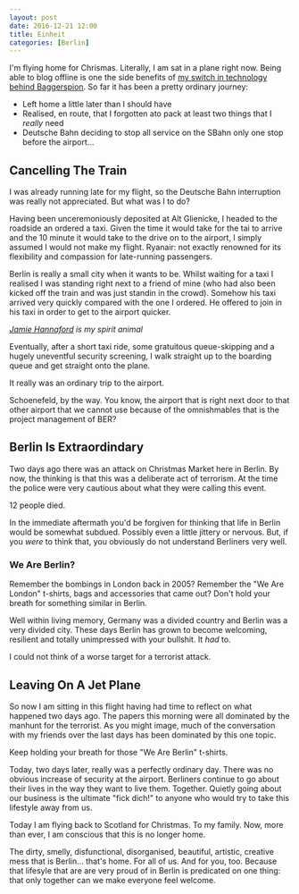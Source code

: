 ```yaml
---
layout: post
date: 2016-12-21 12:00
title: Einheit
categories: [Berlin]
---
```

I'm flying home for Chrismas. Literally, I am sat in a plane right
now. Being able to blog offline is one the side benefits of [my switch
in technology behind Baggerspion](/2016/12/new-baggerspion/). So far
it has been a pretty ordinary journey:

- Left home a little later than I should have
- Realised, en route, that I forgotten ato pack at least two things
  that I *really* need
- Deutsche Bahn deciding to stop all service on the SBahn only one
  stop before the airport...

## Cancelling The Train

I was already running late for my flight, so the Deutsche Bahn
interruption was really not appreciated. But what was I to do?

Having been unceremoniously deposited at Alt Glienicke, I headed to
the roadside an ordered a taxi. Given the time it would take for the
tai to arrive and the 10 minute it would take to the drive on to the
airport, I simply assumed I would not make my flight. Ryanair: not
exactly renowned for its flexibility and compassion for late-running
passengers.

Berlin is really a small city when it wants to be. Whilst waiting for
a taxi I realised I was standing right next to a friend of mine (who
had also been kicked off the train and was just standin in the
crowd). Somehow his taxi arrived very quickly compared with the one I
ordered. He offered to join in his taxi in order to get to the airport
quicker.

*[Jamie Hannaford](https://twitter.com/jamiehannaford/) is my spirit
 animal*

Eventually, after a short taxi ride, some gratuitous queue-skipping
and a hugely uneventful security screening, I walk straight up to the
boarding queue and get straight onto the plane.

It really was an ordinary trip to the airport.

Schoenefeld, by the way. You know, the airport that is right next door
to that other airport that we cannot use because of the omnishmables
that is the project management of BER?

## Berlin Is Extraordindary

Two days ago there was an attack on Christmas Market here in
Berlin. By now, the thinking is that this was a deliberate act of
terrorism. At the time the police were very cautious about what they
were calling this event.

12 people died.

In the immediate aftermath you'd be forgiven for thinking that life in
Berlin would be somewhat subdued. Possibly even a little jittery or
nervous. But, if you *were* to think that, you obviously do not
understand Berliners very well.

### We Are Berlin?

Remember the bombings in London back in 2005? Remember the "We Are
London" t-shirts, bags and accessories that came out?  Don't hold your
breath for something similar in Berlin.

Well within living memory, Germany was a divided country and Berlin
was a very divided city. These days Berlin has grown to become
welcoming, resilient and totally unimpressed with your bullshit. It
*had* to.

I could not think of a worse target for a terrorist attack.

## Leaving On A Jet Plane

So now I am sitting in this flight having had time to reflect on what
happened two days ago. The papers this morning were all dominated by
the manhunt for the terrorist. As you might image, much of the
conversation with my friends over the last days has been dominated by
this one topic.

Keep holding your breath for those "We Are Berlin" t-shirts.

Today, two days later, really was a perfectly ordinary day. There was
no obvious increase of security at the airport. Berliners continue to
go about their lives in the way they want to live
them. Together. Quietly going about our business is the ultimate "fick
dich!" to anyone who would try to take this lifestyle away from us.

Today I am flying back to Scotland for Christmas. To my family. Now,
more than ever, I am conscious that this is no longer home.

The dirty, smelly, disfunctional, disorganised, beautiful, artistic,
creative mess that is Berlin... that's home. For all of us. And for
you, too. Because that lifesyle that are are very proud of in Berlin
is predicated on one thing: that only together can we make everyone
feel welcome.